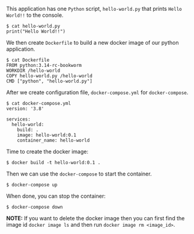 This application has one `Python` script, `hello-world.py` that prints `Hello World!!` to the console.

    $ cat hello-world.py
    print("Hello World!!")

We then create `Dockerfile` to build a new docker image of our python application.

    $ cat Dockerfile
    FROM python:3.14-rc-bookworm
    WORKDIR /hello-world
    COPY hello-world.py /hello-world
    CMD ["python", "hello-world.py"]

After we create configuration file, `docker-compose.yml` for `docker-compose`.

    $ cat docker-compose.yml
    version: '3.8'

    services:
      hello-world:
        build: .
        image: hello-world:0.1
        container_name: hello-world

Time to create the docker image:

    $ docker build -t hello-world:0.1 .

Then we can use the `docker-compose` to start the container.

    $ docker-compose up

When done, you can stop the container:

    $ docker-compose down

**NOTE:** If you want to delete the docker image then you can first find the image id `docker image ls` and then run `docker image rm <image_id>`.    

